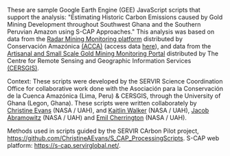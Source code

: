 These are sample Google Earth Engine (GEE) JavaScript scripts that support the analysis: "Estimating Historic Carbon Emissions caused by Gold Mining Development throughout Southwest Ghana and the Southern Peruvian Amazon using S-CAP Approaches." This analysis was based on data from the [Radar Mining Monitoring platform](https://rami.servirglobal.net/) distributed by Conservación Amazónica [(ACCA)](https://acca.org.pe/) (access data [here](https://console.cloud.google.com/storage/browser/rami-alerts/alerts)), and data from the [Artisanal and Small Scale Gold Mining Monitoring Portal](https://ssmportal.cersgis.org/mining-portal) distributed by The Centre for Remote Sensing and Geographic Information Services [(CERSGIS)](https://cersgis.org/).

Context:
These scripts were developed by the SERVIR Science Coordination Office for collaborative work done with the Asociación para la Conservación de la Cuenca Amazónica (Lima, Peru) & CERSGIS, through the University of Ghana (Legon, Ghana).
These scripts were written collaborately by [Christine Evans](https://github.com/ChristineAEvans) (NASA / UAH), and [Kaitlin Walker](https://github.com/katieailsa) (NASA / UAH), [Jacob Abramowitz](https://github.com/jabramowitz5) (NASA / UAH) and [Emil Cherrington](https://github.com/BzGEO) (NASA / UAH). 

Methods used in scripts guided by the SERVIR CArbon Pilot project, https://github.com/ChristineAEvans/S_CAP_ProcessingScripts. S-CAP web platform: https://s-cap.servirglobal.net/. 
